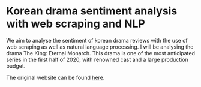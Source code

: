 # Korean drama sentiment analysis with web scraping and NLP

We aim to analyse the sentiment of korean drama reviews with the use of web scraping as well as natural language processing. 
I will be analysing the drama The King: Eternal Monarch. 
This drama is one of the most anticipated series in the first half of 2020, with renowned cast and a large production budget.

The original website can be found <a href="http://asianwiki.com/The_King:_Eternal_Monarch">here</a>.
